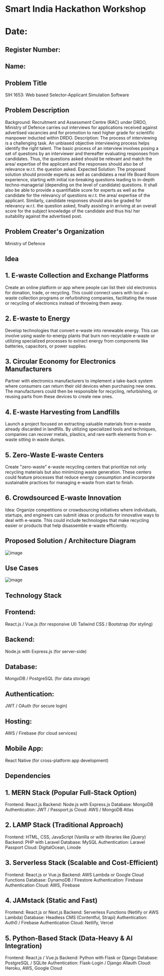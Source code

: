 # Smart India Hackathon Workshop
# Date:
## Register Number:
## Name:
## Problem Title
SIH 1653: Web based Selector-Applicant Simulation Software
## Problem Description
Background: Recruitment and Assessment Centre (RAC) under DRDO, Ministry of Defence carries out interviews for applications received against advertised vacancies and for promotion to next higher grade for scientific manpower inducted within DRDO. Description: The process of interviewing is a challenging task. An unbiased objective interviewing process helps identify the right talent. The basic process of an interview involves posing a set of questions by an interviewer and thereafter evaluating responses from candidates. Thus, the questions asked should be relevant and match the area/ expertise of the applicant and the responses should also be of relevance w.r.t. the question asked. Expected Solution: The proposed solution should provide experts as well as candidates a real life Board Room experience, starting with initial ice-breaking questions leading to in-depth techno-managerial (depending on the level of candidate) questions. It shall also be able to provide a quantifiable score for experts as well as the candidate for the relevancy of questions w.r.t. the area/ expertise of the applicant. Similarly, candidate responses should also be graded for relevancy w.r.t. the question asked, finally assisting in arriving at an overall score for the subject knowledge of the candidate and thus his/ her suitability against the advertised post.

## Problem Creater's Organization
Ministry of Defence

## Idea
## 1. E-waste Collection and Exchange Platforms
 Create an online platform or app where people can list their old electronics for donation, trade, or recycling. This could connect users with local e-waste collection programs or refurbishing companies, facilitating the reuse or recycling of electronics instead of throwing them away.
## 2. E-waste to Energy
Develop technologies that convert e-waste into renewable energy. This can involve using waste-to-energy plants that burn non-recyclable e-waste or utilizing specialized processes to extract energy from components like batteries, capacitors, or power supplies.
## 3. Circular Economy for Electronics Manufacturers
 Partner with electronics manufacturers to implement a take-back system where consumers can return their old devices when purchasing new ones. The manufacturers could then be responsible for recycling, refurbishing, or reusing parts from these devices to create new ones.
## 4. E-waste Harvesting from Landfills
 Launch a project focused on extracting valuable materials from e-waste already discarded in landfills. By utilizing specialized tools and techniques, companies can recover metals, plastics, and rare earth elements from e-waste sitting in waste dumps.
## 5. Zero-Waste E-waste Centers
 Create "zero-waste" e-waste recycling centers that prioritize not only recycling materials but also minimizing waste generation. These centers could feature processes that reduce energy consumption and incorporate sustainable practices for managing e-waste from start to finish.
## 6. Crowdsourced E-waste Innovation
Idea: Organize competitions or crowdsourcing initiatives where individuals, startups, and engineers can submit ideas or products for innovative ways to deal with e-waste. This could include technologies that make recycling easier or products that help disassemble e-waste efficiently.


## Proposed Solution / Architecture Diagram
![image](https://github.com/user-attachments/assets/b2eecb4d-7103-4a15-bab9-5898368216e9)



## Use Cases
![image](https://github.com/user-attachments/assets/2eb732b8-a1b6-4bd9-991c-6d52fdb2394b)


## Technology Stack
## Frontend:
 React.js / Vue.js (for responsive UI)
 Tailwind CSS / Bootstrap (for styling)
## Backend:
Node.js with Express.js (for server-side)
## Database:
MongoDB / PostgreSQL (for data storage)
## Authentication:
JWT / OAuth (for secure login)
## Hosting:
AWS / Firebase (for cloud services)
## Mobile App:
React Native (for cross-platform app development)

## Dependencies
## 1. MERN Stack (Popular Full-Stack Option)
Frontend: React.js
Backend: Node.js with Express.js
 Database: MongoDB
Authentication: JWT / Passport.js
Cloud: AWS / MongoDB Atlas
## 2. LAMP Stack (Traditional Approach)
Frontend: HTML, CSS, JavaScript (Vanilla or with libraries like jQuery)
Backend: PHP with Laravel
Database: MySQL
Authentication: Laravel Passport
Cloud: DigitalOcean, Linode
## 3. Serverless Stack (Scalable and Cost-Efficient)
Frontend: React.js or Vue.js
Backend: AWS Lambda or Google Cloud Functions
Database: DynamoDB / Firestore
Authentication: Firebase Authentication
Cloud: AWS, Firebase
## 4. JAMstack (Static and Fast)
Frontend: React.js or Next.js
Backend: Serverless Functions (Netlify or AWS Lambda)
Database: Headless CMS (Contentful, Strapi)
Authentication: Auth0 / Firebase Authentication
Cloud: Netlify, Vercel
## 5. Python-Based Stack (Data-Heavy & AI Integration)
Frontend: React.js / Vue.js
Backend: Python with Flask or Django
Database: PostgreSQL / SQLite
Authentication: Flask-Login / Django Allauth
Cloud: Heroku, AWS, Google Cloud
